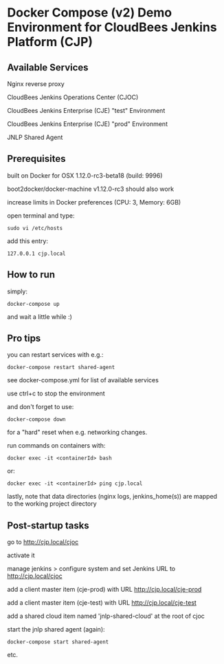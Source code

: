 # Docker Compose (v2) Demo Environment for CloudBees Jenkins Platform (CJP)

## Available Services

Nginx reverse proxy

CloudBees Jenkins Operations Center (CJOC)

CloudBees Jenkins Enterprise (CJE) "test" Environment

CloudBees Jenkins Enterprise (CJE) "prod" Environment

JNLP Shared Agent

## Prerequisites

built on Docker for OSX 1.12.0-rc3-beta18 (build: 9996)

boot2docker/docker-machine v1.12.0-rc3 should also work

increase limits in Docker preferences (CPU: 3, Memory: 6GB)

open terminal and type:

    sudo vi /etc/hosts

add this entry:

    127.0.0.1 cjp.local

## How to run

simply:

    docker-compose up

and wait a little while :)

## Pro tips

you can restart services with e.g.:

    docker-compose restart shared-agent

see docker-compose.yml for list of available services

use ctrl+c to stop the environment

and don't forget to use:

    docker-compose down

for a "hard" reset when e.g. networking changes.

run commands on containers with:

    docker exec -it <containerId> bash

or:

    docker exec -it <containerId> ping cjp.local

lastly, note that data directories (nginx logs, jenkins_home(s)) are mapped to the working project directory

## Post-startup tasks

go to http://cjp.local/cjoc

activate it

manage jenkins > configure system and set Jenkins URL to http://cjp.local/cjoc

add a client master item (cje-prod) with URL http://cjp.local/cje-prod

add a client master item (cje-test) with URL  http://cjp.local/cje-test

add a shared cloud item named 'jnlp-shared-cloud' at the root of cjoc

start the jnlp shared agent (again):

    docker-compose start shared-agent

etc.

